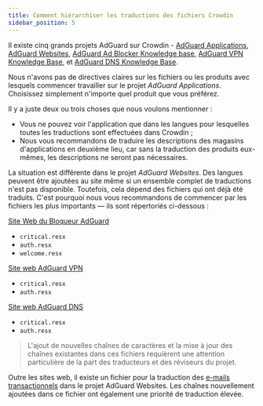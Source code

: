 ```yaml
---
title: Comment hiérarchiser les traductions des fichiers Crowdin
sidebar_position: 5
--- 
```


Il existe cinq grands projets AdGuard sur Crowdin - [AdGuard Applications](https://crowdin.com/project/adguard-applications), [AdGuard Websites](https://crowdin.com/project/adguard-websites), [AdGuard Ad Blocker Knowledge base](https://crowdin.com/project/adguard-knowledge-base), [AdGuard VPN Knowledge Base](https://crowdin.com/project/adguard-vpn-knowledge-base), et [AdGuard DNS Knowledge Base](https://crowdin.com/project/adguard-knowledge-bases).

Nous n'avons pas de directives claires sur les fichiers ou les produits avec lesquels commencer travailler sur le projet *AdGuard Applications*. Choisissez simplement n'importe quel produit que vous préférez.

Il y a juste deux ou trois choses que nous voulons mentionner :

* Vous ne pouvez voir l'application que dans les langues pour lesquelles toutes les traductions sont effectuées dans Crowdin ;
* Nous vous recommandons de traduire les descriptions des magasins d'applications en deuxième lieu, car sans la traduction des produits eux-mêmes, les descriptions ne seront pas nécessaires.

La situation est différente dans le projet *AdGuard Websites*. Des langues peuvent être ajoutées au site même si un ensemble complet de traductions n'est pas disponible. Toutefois, cela dépend des fichiers qui ont déjà été traduits. C'est pourquoi nous vous recommandons de commencer par les fichiers les plus importants — ils sont répertoriés ci-dessous :

[Site Web du Bloqueur AdGuard](https://crowdin.com/project/adguard-websites/en#/adguard.com)

* `critical.resx`
* `auth.resx`
* `welcome.resx`

[Site web AdGuard VPN](https://crowdin.com/project/adguard-websites/en#/adguard-vpn.com)

* `critical.resx`
* `auth.resx`

[Site web AdGuard DNS](https://crowdin.com/project/adguard-websites/en#/adguard-dns.com)

* `critical.resx`
* `auth.resx`

> L'ajout de nouvelles chaînes de caractères et la mise à jour des chaînes existantes dans ces fichiers requièrent une attention particulière de la part des traducteurs et des réviseurs du projet.

Outre les sites web, il existe un fichier pour la traduction des [e-mails transactionnels](https://crowdin.com/project/adguard-websites/de#/emails) dans le projet AdGuard Websites. Les chaînes nouvellement ajoutées dans ce fichier ont également une priorité de traduction élevée.